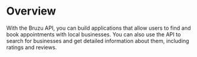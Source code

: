 # Overview

With the Bruzu API, you can build applications that allow users to find and book appointments with local businesses. You can also use the API to search for businesses and get detailed information about them, including ratings and reviews.
